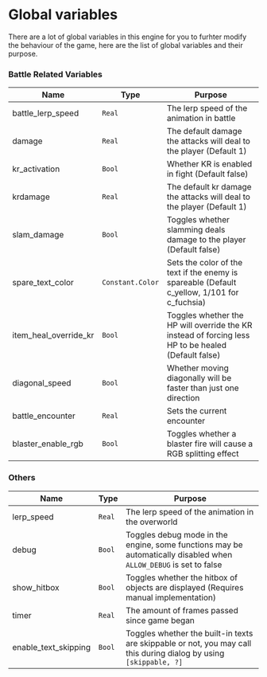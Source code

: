# Global variables

There are a lot of global variables in this engine for you to furhter modify the behaviour of the game, here
are the list of global variables and their purpose.

### Battle Related Variables

| Name | Type | Purpose |
| --- | --- | --- |
| battle_lerp_speed | `Real` | The lerp speed of the animation in battle |
| damage | `Real` | The default damage the attacks will deal to the player (Default 1) |
| kr_activation | `Bool` | Whether KR is enabled in fight (Default false) |
| krdamage | `Real` | The default kr damage the attacks will deal to the player (Default 1) |
| slam_damage | `Bool` | Toggles whether slamming deals damage to the player (Default false) |
| spare_text_color | `Constant.Color` | Sets the color of the text if the enemy is spareable (Default c_yellow, 1/101 for c_fuchsia) |
| item_heal_override_kr | `Bool` | Toggles whether the HP will override the KR instead of forcing less HP to be healed (Default false) |
| diagonal_speed | `Bool` | Whether moving diagonally will be faster than just one direction |
| battle_encounter | `Real` | Sets the current encounter |
| blaster_enable_rgb | `Bool` | Toggles whether a blaster fire will cause a RGB splitting effect |

### Others

| Name | Type | Purpose |
| --- | --- | --- |
| lerp_speed | `Real` | The lerp speed of the animation in the overworld |
| debug | `Bool` | Toggles debug mode in the engine, some functions may be automatically disabled when `ALLOW_DEBUG` is set to false |
| show_hitbox | `Bool` | Toggles whether the hitbox of objects are displayed (Requires manual implementation) |
| timer | `Real` | The amount of frames passed since game began |
| enable_text_skipping | `Bool` | Toggles whether the built-in texts are skippable or not, you may call this during dialog by using `[skippable, ?]` |

